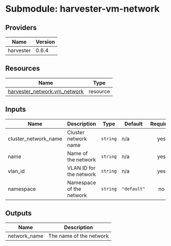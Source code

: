 # Submodule: harvester-vm-network

<!-- BEGIN_TF_DOCS -->
## Providers

| Name | Version |
|------|---------|
| harvester | 0.6.4 |



## Resources

| Name | Type |
|------|------|
| [harvester_network.vm_network](https://registry.terraform.io/providers/harvester/harvester/0.6.4/docs/resources/network) | resource |

## Inputs

| Name | Description | Type | Default | Required |
|------|-------------|------|---------|:--------:|
| cluster_network_name | Cluster network name | `string` | n/a | yes |
| name | Name of the network | `string` | n/a | yes |
| vlan_id | VLAN ID for the network | `string` | n/a | yes |
| namespace | Namespace of the network | `string` | `"default"` | no |  

## Outputs

| Name | Description |
|------|-------------|
| network_name | The name of the network |
<!-- END_TF_DOCS -->
